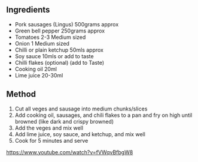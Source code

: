 ## Ingredients
- Pork sausages (Lingus) 500grams approx
- Green bell pepper 250grams approx
- Tomatoes 2-3 Medium sized
- Onion 1 Medium sized
- Chilli or plain ketchup 50mls approx
- Soy sauce 10mls or add to taste
- Chilli flakes (optional) (add to Taste)
- Cooking oil 20ml
- Lime juice 20-30ml

## Method
1) Cut all veges and sausage into medium chunks/slices
2) Add cooking oil, sausages, and chili flakes to a pan and fry on high until browned (like dark and crispy browned)
3) Add the veges and mix well
4) Add lime juice, soy sauce, and ketchup, and mix well
5) Cook for 5 minutes and serve

https://www.youtube.com/watch?v=fVWqvBfbgW8